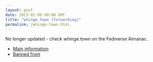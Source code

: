 ```yaml
---
layout: post
date: 2023-01-09 00:00 GMT
title: "whinge.town (forwarding)"
permalink: /whinge-town.html
---
```


No longer updated - check whinge.town on the Fediverse Almanac.

* [Main information](https://www.fediversealmanac.com/api/v1/instances/whinge.town)
* [Banned from](https://www.fediversealmanac.com/api/v1/instances/whinge.town/banned_from)

